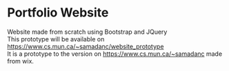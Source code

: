 # Portfolio Website
Website made from scratch using Bootstrap and JQuery <br />
This prototype will be available on https://www.cs.mun.ca/~samadanc/website_prototype <br />
It is a prototype to the version on https://www.cs.mun.ca/~samadanc made from wix.

